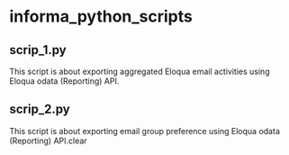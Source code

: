 # informa_python_scripts

## scrip_1.py
This script is about exporting aggregated Eloqua email activities using Eloqua odata (Reporting) API.

## scrip_2.py
This script is about exporting email group preference using Eloqua odata (Reporting) API.clear

